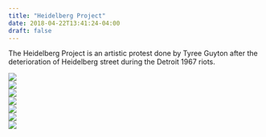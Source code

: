 ```yaml
---
title: "Heidelberg Project"
date: 2018-04-22T13:41:24-04:00
draft: false
---
```

<link href="/styles/common.css" rel="stylesheet">

<div class="content-shadow-container center-title-container">
    <p>The Heidelberg Project is an artistic protest done by Tyree Guyton after the deterioration of Heidelberg street during the Detroit 1967 riots.</p>
</div>

<div class="content-shadow-container">
    <img src="https://imagizer.imageshack.com/v2/640x480q90/923/cxzz7X.jpg"/>
</div>

<div class="content-shadow-container">
    <img src="https://imagizer.imageshack.com/v2/640x480q90/924/BQ7UHQ.jpg"/>
</div>

<div class="content-shadow-container">
    <img src="https://imagizer.imageshack.com/v2/640x480q90/922/Q8msFT.jpg"/>
</div>

<div class="content-shadow-container">
    <img src="https://imagizer.imageshack.com/v2/640x480q90/923/UE1Wo0.jpg"/>
</div>

<div class="content-shadow-container">
    <img src="https://imagizer.imageshack.com/v2/640x480q90/923/zvzQ78.jpg"/>
</div>

<div class="content-shadow-container">
    <img src="https://imagizer.imageshack.com/v2/640x480q90/924/ABSJb0.jpg"/>
</div>

<div class="content-shadow-container">
    <img src="https://imagizer.imageshack.com/v2/640x480q90/922/oPS9gx.jpg"/>
</div>